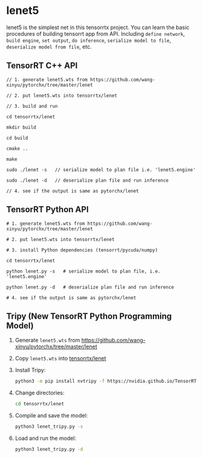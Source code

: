 # lenet5

lenet5 is the simplest net in this tensorrtx project. You can learn the basic procedures of building tensorrt app from API. Including `define network`, `build engine`, `set output`, `do inference`, `serialize model to file`, `deserialize model from file`, etc.

## TensorRT C++ API

```
// 1. generate lenet5.wts from https://github.com/wang-xinyu/pytorchx/tree/master/lenet

// 2. put lenet5.wts into tensorrtx/lenet

// 3. build and run

cd tensorrtx/lenet

mkdir build

cd build

cmake ..

make

sudo ./lenet -s   // serialize model to plan file i.e. 'lenet5.engine'

sudo ./lenet -d   // deserialize plan file and run inference

// 4. see if the output is same as pytorchx/lenet
```

## TensorRT Python API

```
# 1. generate lenet5.wts from https://github.com/wang-xinyu/pytorchx/tree/master/lenet

# 2. put lenet5.wts into tensorrtx/lenet

# 3. install Python dependencies (tensorrt/pycuda/numpy)

cd tensorrtx/lenet

python lenet.py -s   # serialize model to plan file, i.e. 'lenet5.engine'

python lenet.py -d   # deserialize plan file and run inference

# 4. see if the output is same as pytorchx/lenet
```


## Tripy (New TensorRT Python Programming Model)

1. Generate `lenet5.wts` from https://github.com/wang-xinyu/pytorchx/tree/master/lenet

2. Copy `lenet5.wts` into [tensorrtx/lenet](./)

3. Install Tripy:

    ```bash
    python3 -m pip install nvtripy -f https://nvidia.github.io/TensorRT-Incubator/packages.html
    ```

4. Change directories:

    ```bash
    cd tensorrtx/lenet
    ```

5. Compile and save the model:

    ```bash
    python3 lenet_tripy.py -s
    ```

6. Load and run the model:

    ```bash
    python3 lenet_tripy.py -d
    ```
